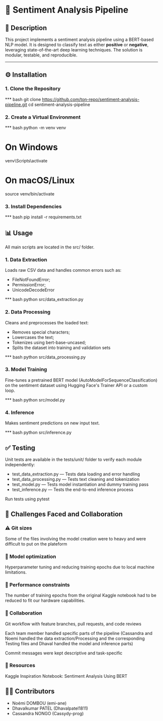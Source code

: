 # 📌 Sentiment Analysis Pipeline

## 📝 Description

This project implements a sentiment analysis pipeline using a BERT-based NLP model. It is designed to classify text as either **positive** or **negative**, leveraging state-of-the-art deep learning techniques. The solution is modular, testable, and reproducible.

---

## ⚙️ Installation

### 1. Clone the Repository

*** bash
git clone https://github.com/ton-repo/sentiment-analysis-pipeline.git
cd sentiment-analysis-pipeline 

### 2. Create a Virtual Environment

*** bash
python -m venv venv
# On Windows
venv\Scripts\activate
# On macOS/Linux
source venv/bin/activate

### 3. Install Dependencies
*** bash
pip install -r requirements.txt

## 📊 Usage
All main scripts are located in the src/ folder.

### 1. Data Extraction
Loads raw CSV data and handles common errors such as:
  - FileNotFoundError;
  - PermissionError;
  - UnicodeDecodeError

*** bash
python src/data_extraction.py

### 2. Data Processing
Cleans and preprocesses the loaded text: 
  - Removes special characters;
  - Lowercases the text;
  - Tokenizes using bert-base-uncased;
  - Splits the dataset into training and validation sets

*** bash
python src/data_processing.py

### 3. Model Training
Fine-tunes a pretrained BERT model (AutoModelForSequenceClassification) on the sentiment dataset using Hugging Face's Trainer API or a custom loop.

*** bash
python src/model.py

### 4. Inference
Makes sentiment predictions on new input text.

*** bash
python src/inference.py

## ✅ Testing
Unit tests are available in the tests/unit/ folder to verify each module independently:
  - test_data_extraction.py — Tests data loading and error handling
  - test_data_processing.py — Tests text cleaning and tokenization
  - test_model.py — Tests model instantiation and dummy training pass
  - test_inference.py — Tests the end-to-end inference process

Run tests using pytest

## 🔧 Challenges Faced and Collaboration
### ⚠️ Git sizes
Some of the files involving the model creation were to heavy and were difficult to put on the plateform 

### 🧠 Model optimization
Hyperparameter tuning and reducing training epochs due to local machine limitations.

### 🐢 Performance constraints
The number of training epochs from the original Kaggle notebook had to be reduced to fit our hardware capabilities.

### 👥 Collaboration
Git workflow with feature branches, pull requests, and code reviews

Each team member handled specific parts of the pipeline (Cassandra and Noemi handled the data extraction/Processing and the corresponding Testing files and Dhaval handled the model and inference parts)

Commit messages were kept descriptive and task-specific

### 🔗 Resources
Kaggle Inspiration Notebook: Sentiment Analysis Using BERT

## 🧑‍💻 Contributors
  - Noémi DOMBOU (emi-ane)
  - Dhavalkumar PATEL (Dhavalpatel1811)
  - Cassandra NONGO (Cassydy-prog)
